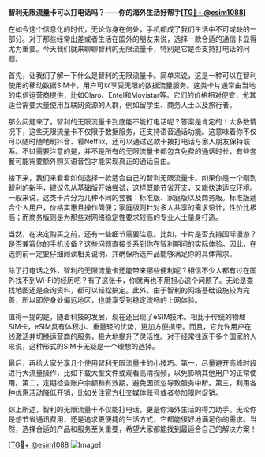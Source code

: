 **智利无限流量卡可以打电话吗？——你的海外生活好帮手[[TG💪+ @esim1088](https://t.me/s/esim1088)]**

在如今这个信息化的时代，无论你身在何处，手机都成了我们生活中不可或缺的一部分。对于那些经常出差或者生活在国外的朋友来说，选择一款合适的通信卡显得尤为重要。今天我们就来聊聊智利的无限流量卡，特别是它是否支持打电话的问题。

首先，让我们了解一下什么是智利的无限流量卡。简单来说，这是一种可以在智利使用的移动数据SIM卡，用户可以享受无限的数据流量服务。这类卡片通常由当地的电信运营商提供，比如Claro、Entel和Movistar等。它们的价格相对便宜，尤其适合需要大量使用互联网资源的人群，例如留学生、商务人士以及旅行者。

那么问题来了，智利的无限流量卡到底能不能打电话呢？答案是肯定的！大多数情况下，这些无限流量卡不仅限于数据服务，还支持语音通话功能。这意味着你不仅可以随时随地刷抖音、看Netflix，还可以通过这款卡拨打电话与家人朋友保持联系。不过需要注意的是，并不是所有的无限流量卡都包含免费的通话时长，有些套餐可能需要额外购买语音包才能实现真正的通话自由。

接下来，我们来看看如何选择一款适合自己的智利无限流量卡。如果你是一个刚到智利的新手，建议先从基础版开始尝试，这样既能节省开支，又能快速适应环境。一般来说，这类卡片分为几种不同的套餐：标准版、家庭版以及商务版。标准版适合个人用户，价格实惠且操作简便；家庭版则针对多人共享的需求设计，性价比极高；而商务版则是为那些对网络稳定性要求较高的专业人士量身打造。

当然，在决定购买之前，还有一些细节需要注意。比如，卡片是否支持国际漫游？是否兼容你的手机设备？这些问题直接关系到你在智利期间的实际体验。因此，在选购前一定要仔细阅读相关说明，并确保所选产品能够满足你的具体需求。

除了打电话之外，智利的无限流量卡还能带来哪些便利呢？相信不少人都有过在国外找不到Wi-Fi的经历吧？有了这张卡，你就再也不用担心这个问题了。无论是查找地图还是查询资料，都可以轻松搞定。此外，由于智利的网络基础设施较为完善，所以即使身处偏远地区，也能享受到稳定流畅的上网体验。

值得一提的是，随着科技的发展，现在还出现了eSIM技术。相比于传统的物理SIM卡，eSIM具有体积小、重量轻的优势，更加方便携带。而且，它允许用户在线激活并切换运营商的服务，极大地提升了灵活性。对于经常往返于多个国家的人来说，这种形式的SIM卡无疑是一个理想的选择。

最后，再给大家分享几个使用智利无限流量卡的小技巧。第一，尽量避开高峰时段进行大流量操作，比如下载大型文件或观看高清视频，以免影响其他用户的正常使用。第二，定期检查账户余额和有效期，避免因疏忽导致服务中断。第三，利用各种优惠活动降低开销，比如关注官方社交媒体账号或者参加限时促销。

综上所述，智利的无限流量卡不仅能打电话，更是你海外生活的得力助手。无论你是想节省通讯费用，还是追求更便捷的生活方式，它都能很好地满足你的需求。当然，选择合适的产品和服务至关重要，希望大家都能找到最适合自己的解决方案！

[[TG💪+ @esim1088](https://t.me/s/esim1088) ![Image](https://i.postimg.cc/4NQfJmqS/Snipaste-2025-05-13-00-14-12.png)]